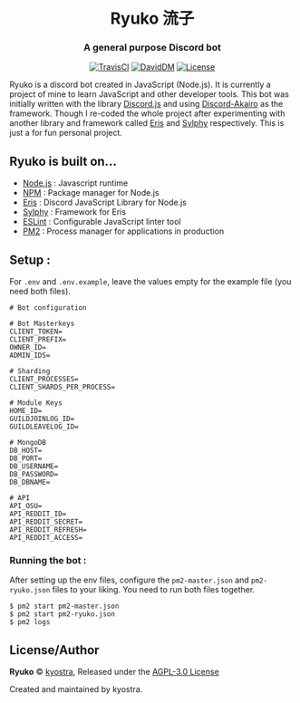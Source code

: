 <h1 align="center">Ryuko 流子</h1>
<h3 align="center">A general purpose Discord bot</h3>
<p align="center">
    <a title="TravisCI" href="https://travis-ci.org/kyostra/ryuko"><img src="https://img.shields.io/travis/kyostra/ryuko.svg?style=flat" alt="TravisCI" /></a>
    <a title="DavidDM" href="https://david-dm.org/kyostra/ryuko"><img src="https://img.shields.io/david/kyostra/ryuko.svg?style=flat" alt="DavidDM" /></a>
    <a title="license" href="https://github.com/kyostra/ryuko/blob/master/LICENSE"><img src="https://img.shields.io/github/license/kyostra/ryuko.svg" alt="License" /></a>
</p>

Ryuko is a discord bot created in JavaScript (Node.js). It is currently a project of mine to learn JavaScript and other developer tools. This bot was initially written with the library [Discord.js](https://github.com/discordjs/discord.js) and using [Discord-Akairo](https://github.com/discord-akairo/discord-akairo) as the framework. Though I re-coded the whole project after experimenting with another library and framework called [Eris](https://github.com/abalabahaha/eris) and [Sylphy](https://github.com/pyraxo/sylphy) respectively. This is just a for fun personal project.

## Ryuko is built on...
* [Node.js](https://nodejs.org/en/) : Javascript runtime
* [NPM](https://www.npmjs.com/) : Package manager for Node.js
* [Eris](https://github.com/abalabahaha/eris) : Discord JavaScript Library for Node.js
* [Sylphy](https://github.com/pyraxo/sylphy) : Framework for Eris
* [ESLint](https://eslint.org) : Configurable JavaScript linter tool
* [PM2](https://pm2.keymetrics.io/) : Process manager for applications in production

## Setup :
For `.env` and `.env.example`, leave the values empty for the example file (you need both files).
```env
# Bot configuration

# Bot Masterkeys
CLIENT_TOKEN=
CLIENT_PREFIX=
OWNER_ID=
ADMIN_IDS=

# Sharding
CLIENT_PROCESSES=
CLIENT_SHARDS_PER_PROCESS=

# Module Keys
HOME_ID=
GUILDJOINLOG_ID=
GUILDLEAVELOG_ID=

# MongoDB
DB_HOST=
DB_PORT=
DB_USERNAME=
DB_PASSWORD=
DB_DBNAME=

# API
API_OSU=
API_REDDIT_ID=
API_REDDIT_SECRET=
API_REDDIT_REFRESH=
API_REDDIT_ACCESS=
```

### Running the bot :
After setting up the env files, configure the `pm2-master.json` and `pm2-ryuko.json` files to your liking. You need to run both files together.

```
$ pm2 start pm2-master.json
$ pm2 start pm2-ryuko.json
$ pm2 logs
```

## License/Author
**Ryuko** © [kyostra](https://github.com/kyostra), Released under the [AGPL-3.0 License](https://github.com/kyostra/ryuko/blob/master/LICENSE)

Created and maintained by kyostra.
